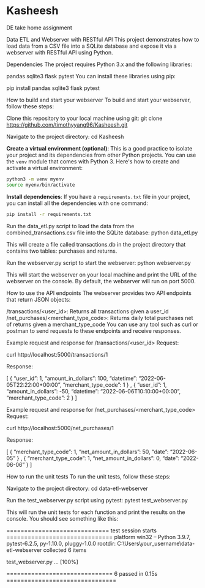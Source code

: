 # Kasheesh
DE take home assignment

Data ETL and Webserver with RESTful API
This project demonstrates how to load data from a CSV file into a SQLite database and expose it via a webserver with RESTful API using Python.

Dependencies
The project requires Python 3.x and the following libraries:

pandas
sqlite3
flask
pytest
You can install these libraries using pip:

pip install pandas sqlite3 flask pytest

How to build and start your webserver
To build and start your webserver, follow these steps:

Clone this repository to your local machine using git:
git clone https://github.com/timothyyang96/Kasheesh.git

Navigate to the project directory:
cd Kasheesh

**Create a virtual environment (optional)**: This is a good practice to isolate your project and its dependencies from other Python projects. You can use the `venv` module that comes with Python 3. Here's how to create and activate a virtual environment:

   ```bash
   python3 -m venv myenv
   source myenv/bin/activate
   ```
   
**Install dependencies**: If you have a `requirements.txt` file in your project, you can install all the dependencies with one command:

   ```bash
   pip install -r requirements.txt
   ```

Run the data_etl.py script to load the data from the combined_transactions.csv file into the SQLite database:
python data_etl.py

This will create a file called transactions.db in the project directory that contains two tables: purchases and returns.

Run the webserver.py script to start the webserver:
python webserver.py

This will start the webserver on your local machine and print the URL of the webserver on the console. By default, the webserver will run on port 5000.

How to use the API endpoints
The webserver provides two API endpoints that return JSON objects:

/transactions/<user_id>: Returns all transactions given a user_id
/net_purchases/<merchant_type_code>: Returns daily total purchases net of returns given a merchant_type_code
You can use any tool such as curl or postman to send requests to these endpoints and receive responses.

Example request and response for /transactions/<user_id>
Request:

curl http://localhost:5000/transactions/1

Response:

[ { “user_id”: 1, “amount_in_dollars”: 100, “datetime”: “2022-06-05T22:22:00+00:00”, “merchant_type_code”: 1 } , { “user_id”: 1, “amount_in_dollars”: -50, “datetime”: “2022-06-06T10:10:00+00:00”, “merchant_type_code”: 2 } ]

Example request and response for /net_purchases/<merchant_type_code>
Request:

curl http://localhost:5000/net_purchases/1

Response:

[ { “merchant_type_code”: 1, “net_amount_in_dollars”: 50, “date”: “2022-06-05” } , { “merchant_type_code”: 1, “net_amount_in_dollars”: 0, “date”: “2022-06-06” } ]

How to run the unit tests
To run the unit tests, follow these steps:

Navigate to the project directory:
cd data-etl-webserver

Run the test_webserver.py script using pytest:
pytest test_webserver.py

This will run the unit tests for each function and print the results on the console. You should see something like this:

============================= test session starts ============================== platform win32 – Python 3.9.7, pytest-6.2.5, py-1.10.0, pluggy-1.0.0 rootdir: C:\Users\your_username\data-etl-webserver collected 6 items

test_webserver.py … [100%]

============================== 6 passed in 0.15s ===============================
